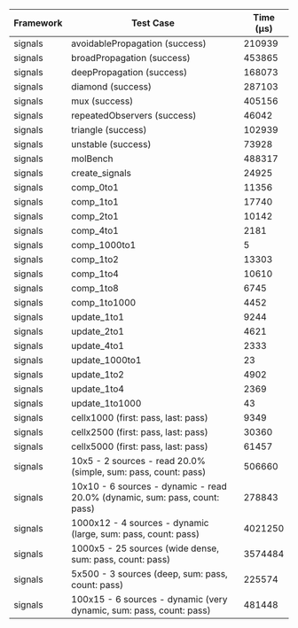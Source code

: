 | Framework | Test Case | Time (μs) |
| --- | --- | --- |
| signals | avoidablePropagation (success) | 210939 |
| signals | broadPropagation (success) | 453865 |
| signals | deepPropagation (success) | 168073 |
| signals | diamond (success) | 287103 |
| signals | mux (success) | 405156 |
| signals | repeatedObservers (success) | 46042 |
| signals | triangle (success) | 102939 |
| signals | unstable (success) | 73928 |
| signals | molBench | 488317 |
| signals | create_signals | 24925 |
| signals | comp_0to1 | 11356 |
| signals | comp_1to1 | 17740 |
| signals | comp_2to1 | 10142 |
| signals | comp_4to1 | 2181 |
| signals | comp_1000to1 | 5 |
| signals | comp_1to2 | 13303 |
| signals | comp_1to4 | 10610 |
| signals | comp_1to8 | 6745 |
| signals | comp_1to1000 | 4452 |
| signals | update_1to1 | 9244 |
| signals | update_2to1 | 4621 |
| signals | update_4to1 | 2333 |
| signals | update_1000to1 | 23 |
| signals | update_1to2 | 4902 |
| signals | update_1to4 | 2369 |
| signals | update_1to1000 | 43 |
| signals | cellx1000 (first: pass, last: pass) | 9349 |
| signals | cellx2500 (first: pass, last: pass) | 30360 |
| signals | cellx5000 (first: pass, last: pass) | 61457 |
| signals | 10x5 - 2 sources - read 20.0% (simple, sum: pass, count: pass) | 506660 |
| signals | 10x10 - 6 sources - dynamic - read 20.0% (dynamic, sum: pass, count: pass) | 278843 |
| signals | 1000x12 - 4 sources - dynamic (large, sum: pass, count: pass) | 4021250 |
| signals | 1000x5 - 25 sources (wide dense, sum: pass, count: pass) | 3574484 |
| signals | 5x500 - 3 sources (deep, sum: pass, count: pass) | 225574 |
| signals | 100x15 - 6 sources - dynamic (very dynamic, sum: pass, count: pass) | 481448 |
